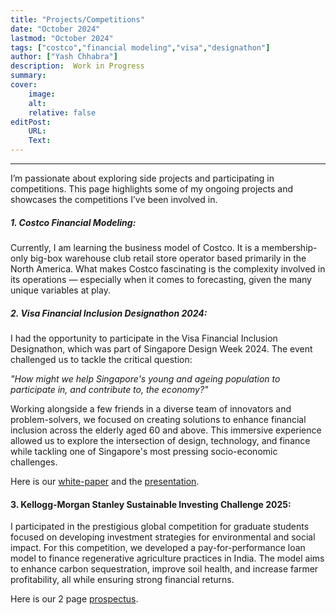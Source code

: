 ```yaml
---
title: "Projects/Competitions"
date: "October 2024"
lastmod: "October 2024"
tags: ["costco","financial modeling","visa","designathon"]
author: ["Yash Chhabra"]
description:  Work in Progress
summary: 
cover:
    image: 
    alt: 
    relative: false
editPost:
    URL: 
    Text: 
---
```


---

I’m passionate about exploring side projects and participating in competitions. This page highlights some of my ongoing projects and showcases the competitions I’ve been involved in.

##### 1. Costco Financial Modeling:
Currently, I am learning the business model of Costco. It is a membership-only big-box warehouse club retail store operator based primarily in the North America. What makes Costco fascinating is the complexity involved in its operations — especially when it comes to forecasting, given the many unique variables at play.

##### 2. Visa Financial Inclusion Designathon 2024:
I had the opportunity to participate in the Visa Financial Inclusion Designathon, which was part of Singapore Design Week 2024. The event challenged us to tackle the critical question: 

*"How might we help Singapore's young and ageing population to participate in, and contribute to, the economy?"*

Working alongside a few friends in a diverse team of innovators and problem-solvers, we focused on creating solutions to enhance financial inclusion across the elderly aged 60 and above. This immersive experience allowed us to explore the intersection of design, technology, and finance while tackling one of Singapore's most pressing socio-economic challenges.

Here is our [white-paper](/VisaPaper.pdf) and the [presentation](/resume/VD.pdf).

#### 3. Kellogg-Morgan Stanley Sustainable Investing Challenge 2025:
I participated in the prestigious global competition for graduate students focused on developing investment strategies for environmental and social impact. For this competition, we developed a pay-for-performance loan model to finance regenerative agriculture practices in India. The model aims to enhance carbon sequestration, improve soil health, and increase farmer profitability, all while ensuring strong financial returns.

Here is our 2 page [prospectus](/Kellogg-MS.pdf).
